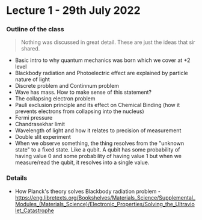# Lecture 1 - 29th July 2022

### Outline of the class

> Nothing was discussed in great detail. These are just the ideas that sir shared.
- Basic intro to why quantum mechanics was born which we cover at +2 level
- Blackbody radiation and Photoelectric effect are explained by particle nature of light
- Discrete problem and Continnum problem
- Wave has mass. How to make sense of this statement?
- The collapsing electron problem
- Pauli exclusion principle and its effect on Chemical Binding (how it prevents electrons from collapsing into the nucleus)
- Fermi pressure
- Chandrasekhar limit
- Wavelength of light and how it relates to precision of measurement
- Double slit experiment
- When we observe something, the thing resolves from the "unknown state" to a fixed state. Like a qubit. A qubit has some probability of having value 0 and some probability of having value 1 but when we measure/read the qubit, it resolves into a single value.


### Details

- How Planck's theory solves Blackbody radiation problem - https://eng.libretexts.org/Bookshelves/Materials_Science/Supplemental_Modules_(Materials_Science)/Electronic_Properties/Solving_the_Ultraviolet_Catastrophe
